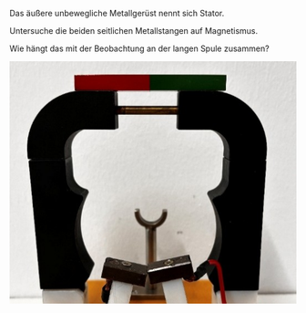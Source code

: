 Das äußere unbewegliche Metallgerüst nennt sich Stator.

Untersuche die beiden seitlichen Metallstangen auf Magnetismus.

Wie hängt das mit der Beobachtung an der langen Spule zusammen?

![Stator](images/Bild1.jpg)

